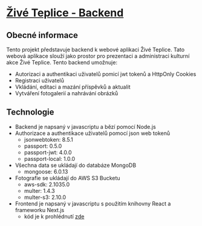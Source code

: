 # [Živé Teplice - Backend](https://zive-teplice-frontend.vercel.app/)

## Obecné informace
Tento projekt představuje backend k webové aplikaci Živé Teplice. Tato webová aplikace slouží jako prostor pro prezentaci a administraci kulturní akce Živé Teplice. Tento backend umožnuje:

  - Autorizaci a authentikaci uživatelů pomicí jwt tokenů a HttpOnly Cookies
  - Registraci uživatelů
  - Vkládání, editaci a mazání příspěvků a aktualit
  - Vytváření fotogalerií a nahrávání obrázků
  
## Technologie
  - Backend je napsaný v javascriptu a bězí pomocí Node.js
  - Authorizace a authentikace uživatelů pomocí json web tokenů
    - jsonwebtoken: 8.5.1
    - passport: 0.5.0
    - passport-jwt: 4.0.0
    - passport-local: 1.0.0
  - Všechna data se ukládají do databáze MongoDB
    - mongoose: 6.0.13
  - Fotografie se ukládají do AWS S3 Bucketu
    - aws-sdk: 2.1035.0
    - multer: 1.4.3
    - multer-s3: 2.10.0
  - Frontend je napsaný v javascriptu s použitím knihovny React a frameworku Next.js
    - kód je k prohlédnutí [zde](https://github.com/fialajiri/zive-teplice-frontend)
  
